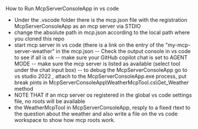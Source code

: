 How to Run McpServerConsoleApp in vs code 

- Under the .vscode folder there is the mcp.json file with the registration McpServerConsoleApp as an mcp server via STDIO
- change the absolute path in mcp.json according to the local path where you cloned this repo
- start mcp server in vs code (there is a link on the entry of the "my-mcp-server-weather" in the mcp.json
-- Check the output console in vs code to see if all is ok 
-- make sure your GitHub copilot chat is set to AGENT MODE 
-- make sure the mcp server is listed as available (select tool under the chat input box)
-- to debug the McpServerConsoleApp go to vs studio 2022 , attach to the McpServerConsoleApp.exe process, put break pints in McpServerConsoleApp\WeatherMcpTool.cs\Get_Weather method 
- NOTE THAT if an mcp server os registered in the global vs code settings file, no roots will be available 
- the WeatherMcpTool in McpServerConsoleApp, resply to a fixed rtext to the question about the weather and also write a file 
on the vs code workspace to show how mcp roots work. 
